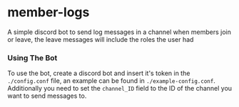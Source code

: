 # member-logs
A simple discord bot to send log messages in a channel when members join or leave, the leave messages will include the roles the user had
### Using The Bot
To use the bot, create a discord bot and insert it's token in the `./config.conf` file, an example can be found in `./example-config.conf`. Additionally you need to set the `channel_ID` field to the ID of the channel you want to send messages to.
